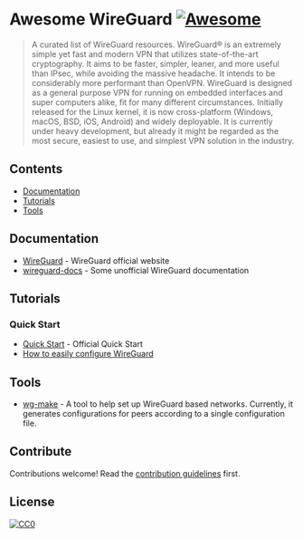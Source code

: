 # Awesome WireGuard [![Awesome](https://awesome.re/badge.svg)](https://awesome.re)

> A curated list of WireGuard resources. WireGuard® is an extremely simple yet fast and modern VPN that utilizes state-of-the-art cryptography. It aims to be faster, simpler, leaner, and more useful than IPsec, while avoiding the massive headache. It intends to be considerably more performant than OpenVPN. WireGuard is designed as a general purpose VPN for running on embedded interfaces and super computers alike, fit for many different circumstances. Initially released for the Linux kernel, it is now cross-platform (Windows, macOS, BSD, iOS, Android) and widely deployable. It is currently under heavy development, but already it might be regarded as the most secure, easiest to use, and simplest VPN solution in the industry.

## Contents

- [Documentation](#documentation)
- [Tutorials](#tutorials)
- [Tools](#tools)

## Documentation

- [WireGuard](https://www.wireguard.com) - WireGuard official website
- [wireguard-docs](https://github.com/pirate/wireguard-docs) - Some unofficial WireGuard documentation

## Tutorials

### Quick Start

- [Quick Start](https://www.wireguard.com/quickstart/) - Official Quick Start
- [How to easily configure WireGuard](https://www.stavros.io/posts/how-to-configure-wireguard/)

## Tools

- [wg-make](https://github.com/tevino/wg-make) - A tool to help set up WireGuard based networks. Currently, it generates configurations for peers according to a single configuration file.

## Contribute

Contributions welcome! Read the [contribution guidelines](contributing.md) first.

## License

[![CC0](https://mirrors.creativecommons.org/presskit/buttons/88x31/svg/cc-zero.svg)](https://creativecommons.org/publicdomain/zero/1.0)
